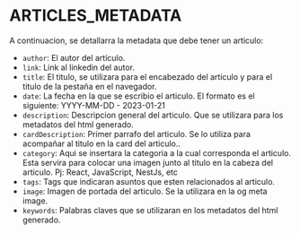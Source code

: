 # ARTICLES_METADATA

A continuacion, se detallarra la metadata que debe tener un articulo:

- `author`: El autor del artículo.
- `link`: Link al linkedin del autor.
- `title`: El titulo, se utilizara para el encabezado del articulo y para el titulo de la pestaña en el navegador.
- `date`: La fecha en la que se escribio el articulo. El formato es el siguiente: YYYY-MM-DD - 2023-01-21
- `description`: Descripcion general del articulo. Que se utilizara para los metadatos del html generado.
- `cardDescription`: Primer parrafo del articulo. Se lo utiliza para acompañar al titulo en la card del articulo..
- `category`: Aqui se insertara la categoria a la cual corresponda el articulo. Esta servira para colocar una imagen junto al titulo en la cabeza del articulo. Pj: React, JavaScript, NestJs, etc
- `tags`: Tags que indicaran asuntos que esten relacionados al articulo.
- `image`: Imagen de portada del articulo. Se la utilizara en la og meta image.
- `keywords`: Palabras claves que se utilizaran en los metadatos del html generado.
